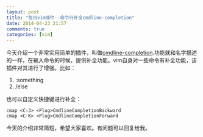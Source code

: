 ```yaml
---
layout: post
title: "每日vim插件--命令行补全cmdline-completion"
date: 2014-04-23 21:57
comments: true
categories: [vim]
---
```

今天介绍一个非常实用简单的插件，叫做[cmdline-completion](https://github.com/vim-scripts/cmdline-completion).功能就和名字描述的一样，在输入命令的时候，提供补全功能。vim自身对一些命令有补全功能，该插件对其进行了增强。比如：

 1.   :something<C-P>
 2.   /else<C-N>
 
 也可以自定义快捷键进行补全：
 
 ```vim
 cmap <C-J> <Plug>CmdlineCompletionBackward 
 cmap <C-K> <Plug>CmdlineCompletionForward
 ```
 
 今天的介绍非常简短，希望大家喜欢。有问题可以回复给我。